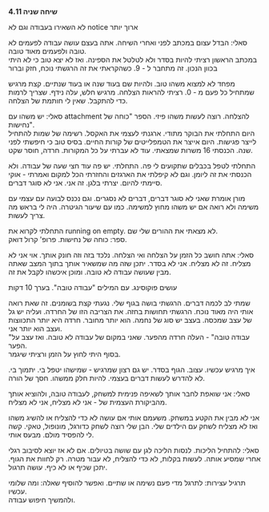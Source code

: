 **שיחה שניה 4.11**

לא השאירו בעבודה וגם לא notice ארוך יותר

סאלי: הבדל עצום במכתב לפני ואחרי השיחה. אתה בעצם עושה עבודה לפעמים לא טובה ולפעמים מאוד טובה.   
במכתב הראשון רציתי להיות בסדר ולא לטלטל את הספינה. ואז לא יצא טוב כי לא היתי בכוון הנכון. זה מתחבר ל \- 9\. כשהקראתי את זה הרגשתי נוכח, חזק וברור

מפחד לא למצוא משהו טוב. ולהיות שם בעוד שנה או בעוד שנתיים. קצת מרגיש שמתחיל כל פעם מ \- 0\. רציתי להראות הצלחה. מרגיש חלש, עלה נידף. שצריך לרמות כדי להתקבל. שאין לי חותמת של הצלחה. 

סאלי: יש משהו עם attachment להצלחה. רוצה לעשות משהו פיזי. הספר "כוחה של נחישות".   
היום התחלתי את הבוקר מתודי. ארגנתי לעצמי את האקסל. רשימה של שמות להתחיל לייצר פגישות. היום אייצר את הטמפלייטים של קורות החיים. בסיס טוב כי חיפשתי לפני שנה. הכנסתי 16 משרות שמצאתי. עוד לא עברתי על כל המקורות. חרדה, חוסר שקט. 

התחלתי לטפל בכבלים שתקועים לי פה. התחלתי. יש פה עוד חצי שעה של עבודה. ולא הכנסתי את זה ליומן. וגם לא קיפלתי את הארגזים והחזרתי הכל למקום ואמרתי \- אוקי סיימתי להיום. יצרתי בלגן. זה אני. אני לא סוגר דברים. 

מורן אומרת שאני לא סוגר דברים, דברים לא נסגרים. וגם נכנס לבועה עם עצמי עם משימה ולא רואה אם יש משהו מחוץ למשימה. כמו עם שיעור הגיטרה. היה לי בראש מה צריך לעשות. 

התחלתי לקרוא את running on empty. לא מצאתי את ההורים שלי שם.   
ספר: כוחה של נחישות. פרופ' קרול דואק.

סאלי: אתה חושב כל הזמן על הצלחה ואי הצלחה. נלכד בזה וזה חונק אותך. אוי אני לא מצליח. זה לא מצליח. אני לא בסדר. יתכן שזה מה שמשאיר אותך בתוך המצב שאתה מבין שעושה עבודה לא טובה. ומוכן איכשהו לקבל את זה. 

עושים פוקוסינג. עם המילים "עבודה טובה". בערך 10 דקות

שמתי לב לכמה דברים. הרגשתי בושה בגוף שלי. נגעתי קצת בשומנים. זה שאת רואה אותי היה מאוד נוכח. הרגשתי תחושות בחזה. את הצריבה הזו של החרדה. ועליה יש גל של עצב שמכסה. בעצב יש סוג של נחמה. הוא יותר מחובר. חרדה היא יותר התכווצות ועצב הוא יותר אני.  
"עבודה טובה" \- העלה חרדה מהפער. שאני במקום של עבודה לא טובה. ואז עצב על הפער.   
בסוף היתי לחוץ על הזמן ורציתי שיגמר. 

איך מרגיש עכשיו. עצוב. הגוף בסדר. יש גם רצון שמרגיש \- שמישהו יטפל בי. יתמוך בי. לא להדרש לעשות דברים בעצמי. להיות חלק ממשהו. חסך של הורה. 

סאלי: אני שואפת לחבר אותך לשאיפה פנימית למשחק, לעבודה טובה, ולהוציא אותך מהביקורת העצמית של \- אני לא מצליח, אני לא מצליח.

אני לא מבין את הקטע במשחק. משעמם אותי אם עושה לא כדי להצליח או להשיג משהו  
ואז לא מצליח לשחק עם הילדים שלי. הבן שלי רוצה לשחק כדורגל, מונופול, טאקי. קשה לי להפסיד מולם. מבעס אותי.

סאלי: להתחיל הליכות. לנסות הליכה לגן עם שושה בטיולים. אם לא אז יוצא לסיבוב רגלי אחרי שמסיע אותה. לעשות בקלות, לא כדי להצליח, לא עבור מטרה. רק לחוות את הגוף. יתכן שכיף או לא כיף. עושה תרגול.

תרגיל עצירות: לתרגל מדי פעם נשימה או שתיים. ואפשר להוסיף שאלה: ומה שלומי עכשיו.   
ולהמשיך חיפוש עבודה. 

